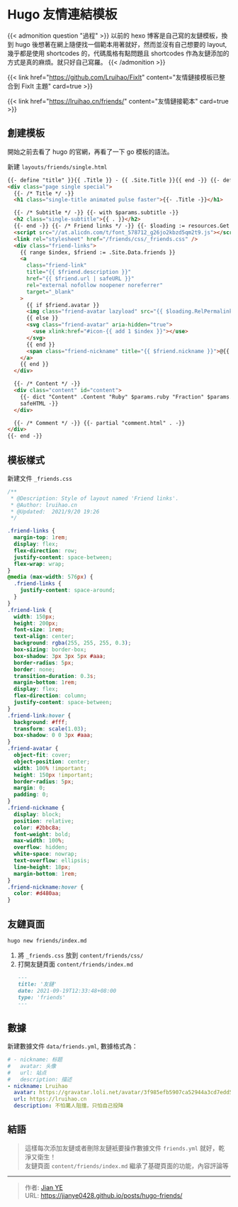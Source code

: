 # Hugo 友情連結模板


{{< admonition question "過程" >}}
以前的 hexo 博客是自己寫的友鏈模板，換到 hugo 後想著在網上隨便找一個範本用著就好，然而並沒有自己想要的 layout, 幾乎都是使用 shortcodes 的，代碼風格有點問題且 shortcodes 作為友鏈添加的方式是真的麻煩。就只好自己寫羅。
{{< /admonition >}}

{{< link href="https://github.com/Lruihao/FixIt" content="友情鏈接模板已整合到 FixIt 主題" card=true >}}

<!--more-->

{{< link href="https://lruihao.cn/friends/" content="友情鏈接範本" card=true >}}

## 創建模板

開始之前去看了 hugo 的官網，再看了一下 go 模板的語法。

新建 `layouts/friends/single.html`

```html
{{- define "title" }}{{ .Title }} - {{ .Site.Title }}{{ end -}} {{- define "content" -}} {{- $params := .Scratch.Get "params" -}}
<div class="page single special">
  {{- /* Title */ -}}
  <h1 class="single-title animated pulse faster">{{- .Title -}}</h1>

  {{- /* Subtitle */ -}} {{- with $params.subtitle -}}
  <h2 class="single-subtitle">{{ . }}</h2>
  {{- end -}} {{- /* Friend links */ -}} {{- $loading := resources.Get "svg/loading.svg" | minify -}}
  <script src="//at.alicdn.com/t/font_578712_g26jo2kbzd5qm2t9.js"></script>
  <link rel="stylesheet" href="/friends/css/_friends.css" />
  <div class="friend-links">
    {{ range $index, $friend := .Site.Data.friends }}
    <a
      class="friend-link"
      title="{{ $friend.description }}"
      href="{{ $friend.url | safeURL }}"
      rel="external nofollow noopener noreferrer"
      target="_blank"
    >
      {{ if $friend.avatar }}
      <img class="friend-avatar lazyload" src="{{ $loading.RelPermalink }}" data-src="{{ $friend.avatar }}" alt="{{ $friend.nickname }}" />
      {{ else }}
      <svg class="friend-avatar" aria-hidden="true">
        <use xlink:href="#icon-{{ add 1 $index }}"></use>
      </svg>
      {{ end }}
      <span class="friend-nickname" title="{{ $friend.nickname }}">@{{ $friend.nickname }}</span>
    </a>
    {{ end }}
  </div>

  {{- /* Content */ -}}
  <div class="content" id="content">
    {{- dict "Content" .Content "Ruby" $params.ruby "Fraction" $params.fraction "Fontawesome" $params.fontawesome | partial "function/content.html" |
    safeHTML -}}
  </div>

  {{- /* Comment */ -}} {{- partial "comment.html" . -}}
</div>
{{- end -}}
```

## 模板樣式

新建文件 `_friends.css`

```css
/**
 * @Description: Style of layout named 'Friend links'.
 * @Author: lruihao.cn
 * @Updated:  2021/9/20 19:26
 */

.friend-links {
  margin-top: 1rem;
  display: flex;
  flex-direction: row;
  justify-content: space-between;
  flex-wrap: wrap;
}
@media (max-width: 576px) {
  .friend-links {
    justify-content: space-around;
  }
}
.friend-link {
  width: 150px;
  height: 200px;
  font-size: 1rem;
  text-align: center;
  background: rgba(255, 255, 255, 0.3);
  box-sizing: border-box;
  box-shadow: 3px 3px 5px #aaa;
  border-radius: 5px;
  border: none;
  transition-duration: 0.3s;
  margin-bottom: 1rem;
  display: flex;
  flex-direction: column;
  justify-content: space-between;
}
.friend-link:hover {
  background: #fff;
  transform: scale(1.03);
  box-shadow: 0 0 3px #aaa;
}
.friend-avatar {
  object-fit: cover;
  object-position: center;
  width: 100% !important;
  height: 150px !important;
  border-radius: 5px;
  margin: 0;
  padding: 0;
}
.friend-nickname {
  display: block;
  position: relative;
  color: #2bbc8a;
  font-weight: bold;
  max-width: 100%;
  overflow: hidden;
  white-space: nowrap;
  text-overflow: ellipsis;
  line-height: 18px;
  margin-bottom: 1rem;
}
.friend-nickname:hover {
  color: #d480aa;
}
```

## 友鏈頁面

```bash
hugo new friends/index.md
```

1. 將 `_friends.css` 放到 `content/friends/css/`
2. 打開友鏈頁面 `content/friends/index.md`
   ```md
   ---
   title: '友鏈'
   date: 2021-09-19T12:33:48+08:00
   type: 'friends'
   ---
   ```

## 數據

新建數據文件 `data/friends.yml`, 數據格式為：

```yaml
# - nickname: 标题
#   avatar: 头像
#   url: 站点
#   description: 描述
- nickname: Lruihao
  avatar: https://gravatar.loli.net/avatar/3f985efb5907ca52944a3cd7edd51606?d=wavatar&v=1.3.10
  url: https://lruihao.cn
  description: 不怕萬人阻擋，只怕自己投降
```

## 結語

> 這樣每次添加友鏈或者刪除友鏈衹要操作數據文件 `friends.yml` 就好，乾淨又衛生！  
> 友鏈頁面 `content/friends/index.md` 繼承了基礎頁面的功能，內容評論等


---

> 作者: [Jian YE](https://github.com/jianye0428)  
> URL: https://jianye0428.github.io/posts/hugo-friends/  

